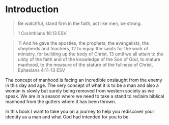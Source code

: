 # Introduction
> Be watchful, stand firm in the faith, act like men, be strong.
>
> 1 Corinthians 16:13 ESV

> 11 And he gave the apostles, the prophets, the evangelists, the shepherds and teachers,
> 12 to equip the saints for the work of ministry, for building up the body of Christ,
> 13 until we all attain to the unity of the faith and of the knowledge of the Son of God,
> to mature manhood, to the measure of the stature of the fullness of Christ,
> Ephesians 4:11-13 ESV

The concept of manhood is facing an incredible onslaught from the enemy in this day and age. The very concept of what it is to be a man and also a woman is slowly but surely being removed from western society as we speak. We are in a season where we need to take a stand to reclaim biblical manhood from the gutters where it has been thrown.

In this book I want to take you on a journey to help you rediscover your identity as a man and what God had intended for you to be.
